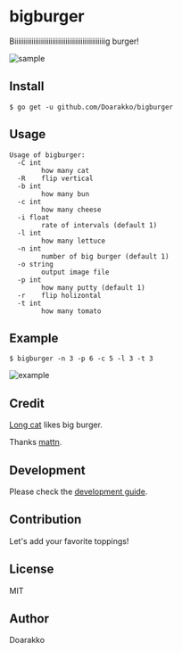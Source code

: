 # bigburger

Biiiiiiiiiiiiiiiiiiiiiiiiiiiiiiiiiiiiiiiiiiiiiiiig burger!

![sample](./sample.gif)

## Install

```
$ go get -u github.com/Doarakko/bigburger
```

## Usage

```
Usage of bigburger:
  -C int
    	how many cat
  -R	flip vertical
  -b int
    	how many bun
  -c int
    	how many cheese
  -i float
    	rate of intervals (default 1)
  -l int
    	how many lettuce
  -n int
    	number of big burger (default 1)
  -o string
    	output image file
  -p int
    	how many putty (default 1)
  -r	flip holizontal
  -t int
    	how many tomato
```

## Example

```
$ bigburger -n 3 -p 6 -c 5 -l 3 -t 3
```

![example](./sample2.gif)

## Credit

[Long cat](https://github.com/mattn/longcat) likes big burger.

Thanks [mattn](https://github.com/mattn).

## Development

Please check the [development guide](./DEVELOPMENT.md).

## Contribution

Let's add your favorite toppings!

## License

MIT

## Author

Doarakko
